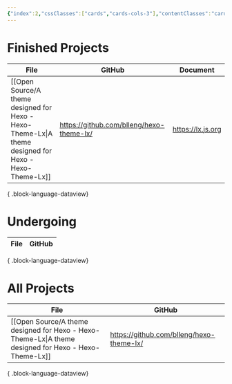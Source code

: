 ```yaml
---
{"index":2,"cssClasses":["cards","cards-cols-3"],"contentClasses":"cards cards-cols-3","cover":"https://cdn.jsdelivr.net/gh/blleng/images/upload/card-cover-2.png","dg-publish":true,"noteIcon":5,"date":"2023-08-27T00:52","update":"2023-08-27T01:00","permalink":"/navigation/projects-collection/","dgPassFrontmatter":true,"created":"2023-08-27T00:52","updated":"2023-08-27T01:00"}
---
```



# Finished Projects
| File                                                                                                    | GitHub                                   | Document          |
| ------------------------------------------------------------------------------------------------------- | ---------------------------------------- | ----------------- |
| [[Open Source/A theme designed for Hexo - Hexo-Theme-Lx\|A theme designed for Hexo - Hexo-Theme-Lx]] | https://github.com/blleng/hexo-theme-lx/ | https://lx.js.org |

{ .block-language-dataview}
# Undergoing
| File | GitHub |
| ---- | ------ |

{ .block-language-dataview}

# All Projects
| File                                                                                                    | GitHub                                   |
| ------------------------------------------------------------------------------------------------------- | ---------------------------------------- |
| [[Open Source/A theme designed for Hexo - Hexo-Theme-Lx\|A theme designed for Hexo - Hexo-Theme-Lx]] | https://github.com/blleng/hexo-theme-lx/ |

{ .block-language-dataview}